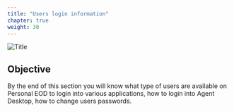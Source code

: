 ```yaml
---
title: "Users login information"
chapter: true
weight: 30
---
```


![Title](/images/Deployment.PNG)

## Objective

By the end of this section you will know what type of users are available on Personal EOD to login into various applications, how to login into Agent Desktop, how to change users passwords. 

